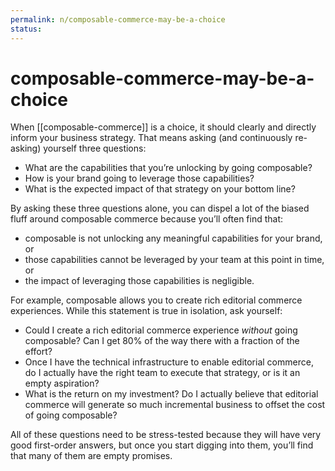 ```yaml
---
permalink: n/composable-commerce-may-be-a-choice
status: 
---
```

# composable-commerce-may-be-a-choice

When [[composable-commerce]] is a choice, it should clearly and directly inform your business strategy. That means asking (and continuously re-asking) yourself three questions:

- What are the capabilities that you’re unlocking by going composable?
- How is your brand going to leverage those capabilities?
- What is the expected impact of that strategy on your bottom line?

By asking these three questions alone, you can dispel a lot of the biased fluff around composable commerce because you’ll often find that:

- composable is not unlocking any meaningful capabilities for your brand, or
- those capabilities cannot be leveraged by your team at this point in time, or
- the impact of leveraging those capabilities is negligible.

For example, composable allows you to create rich editorial commerce experiences. While this statement is true in isolation, ask yourself:

- Could I create a rich editorial commerce experience _without_ going composable? Can I get 80% of the way there with a fraction of the effort?
- Once I have the technical infrastructure to enable editorial commerce, do I actually have the right team to execute that strategy, or is it an empty aspiration?
- What is the return on my investment? Do I actually believe that editorial commerce will generate so much incremental business to offset the cost of going composable?

All of these questions need to be stress-tested because they will have very good first-order answers, but once you start digging into them, you’ll find that many of them are empty promises.

